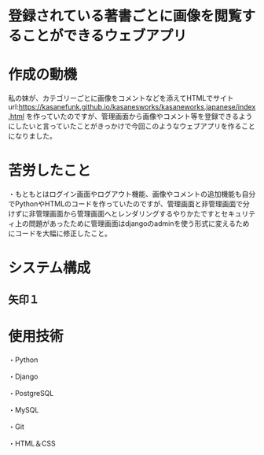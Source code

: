 # 登録されている著書ごとに画像を閲覧することができるウェブアプリ

# 作成の動機
私の妹が、カテゴリーごとに画像をコメントなどを添えてHTMLでサイトurl:https://kasanefunk.github.io/kasanesworks/kasaneworks.japanese/index.html
を作っていたのですが、管理画面から画像やコメント等を登録できるようにしたいと言っていたことがきっかけで今回このようなウェブアプリを作ることになりました。

# 苦労したこと
・もともとはログイン画面やログアウト機能、画像やコメントの追加機能も自分でPythonやHTMLのコードを作っていたのですが、管理画面と非管理画面で分けずに非管理画面から管理画面へとレンダリングするやりかたですとセキュリティ上の問題があったために管理画面はdjangoのadminを使う形式に変えるためにコードを大幅に修正したこと。

# システム構成


## 矢印１

# 使用技術
・Python

・Django

・PostgreSQL

・MySQL

・Git

・HTML＆CSS

